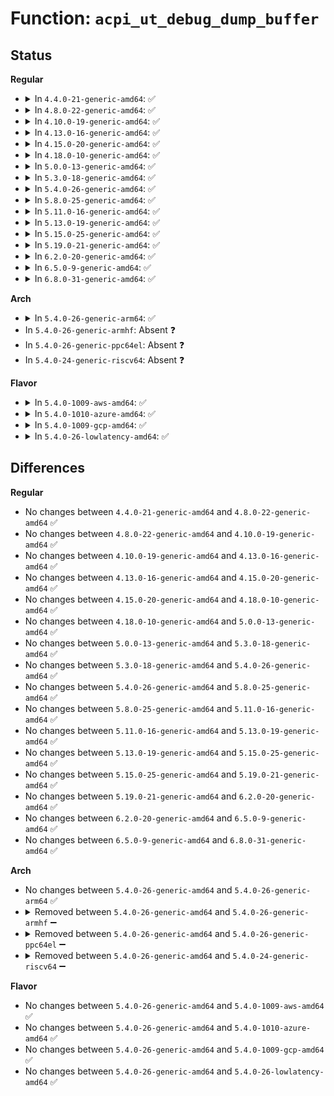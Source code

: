 # Function: <code>acpi_ut_debug_dump_buffer</code>

## Status
<b>Regular</b>
<ul>
<li>
<details>
<summary>In <code>4.4.0-21-generic-amd64</code>: ✅</summary>

```c
void acpi_ut_debug_dump_buffer(u8 * buffer, u32 count, u32 display, u32 component_id)
```

```json
{
  "name": "acpi_ut_debug_dump_buffer",
  "collision_type": "Unique Global",
  "inline_type": "No",
  "funcs": [
    {
      "addr": 18446744071583721522,
      "name": "acpi_ut_debug_dump_buffer",
      "external": true,
      "loc": "drivers/acpi/acpica/utbuffer.c:198",
      "file": "drivers/acpi/acpica/utbuffer.c",
      "inline": "seen, unknown",
      "caller_inline": [],
      "caller_func": []
    }
  ],
  "symbols": [
    {
      "addr": 18446744071583721522,
      "name": "acpi_ut_debug_dump_buffer",
      "section": ".text",
      "bind": "STB_GLOBAL",
      "size": 35
    }
  ]
}
```
</details>
</li>
<li>
<details>
<summary>In <code>4.8.0-22-generic-amd64</code>: ✅</summary>

```c
void acpi_ut_debug_dump_buffer(u8 * buffer, u32 count, u32 display, u32 component_id)
```

```json
{
  "name": "acpi_ut_debug_dump_buffer",
  "collision_type": "Unique Global",
  "inline_type": "No",
  "funcs": [
    {
      "addr": 18446744071584045994,
      "name": "acpi_ut_debug_dump_buffer",
      "external": true,
      "loc": "drivers/acpi/acpica/utbuffer.c:198",
      "file": "drivers/acpi/acpica/utbuffer.c",
      "inline": "seen, unknown",
      "caller_inline": [],
      "caller_func": []
    }
  ],
  "symbols": [
    {
      "addr": 18446744071584045994,
      "name": "acpi_ut_debug_dump_buffer",
      "section": ".text",
      "bind": "STB_GLOBAL",
      "size": 35
    }
  ]
}
```
</details>
</li>
<li>
<details>
<summary>In <code>4.10.0-19-generic-amd64</code>: ✅</summary>

```c
void acpi_ut_debug_dump_buffer(u8 * buffer, u32 count, u32 display, u32 component_id)
```

```json
{
  "name": "acpi_ut_debug_dump_buffer",
  "collision_type": "Unique Global",
  "inline_type": "No",
  "funcs": [
    {
      "addr": 18446744071584188269,
      "name": "acpi_ut_debug_dump_buffer",
      "external": true,
      "loc": "drivers/acpi/acpica/utbuffer.c:198",
      "file": "drivers/acpi/acpica/utbuffer.c",
      "inline": "seen, unknown",
      "caller_inline": [],
      "caller_func": []
    }
  ],
  "symbols": [
    {
      "addr": 18446744071584188269,
      "name": "acpi_ut_debug_dump_buffer",
      "section": ".text",
      "bind": "STB_GLOBAL",
      "size": 35
    }
  ]
}
```
</details>
</li>
<li>
<details>
<summary>In <code>4.13.0-16-generic-amd64</code>: ✅</summary>

```c
void acpi_ut_debug_dump_buffer(u8 * buffer, u32 count, u32 display, u32 component_id)
```

```json
{
  "name": "acpi_ut_debug_dump_buffer",
  "collision_type": "Unique Global",
  "inline_type": "No",
  "funcs": [
    {
      "addr": 18446744071584255884,
      "name": "acpi_ut_debug_dump_buffer",
      "external": true,
      "loc": "drivers/acpi/acpica/utbuffer.c:198",
      "file": "drivers/acpi/acpica/utbuffer.c",
      "inline": "seen, unknown",
      "caller_inline": [],
      "caller_func": []
    }
  ],
  "symbols": [
    {
      "addr": 18446744071584255884,
      "name": "acpi_ut_debug_dump_buffer",
      "section": ".text",
      "bind": "STB_GLOBAL",
      "size": 36
    }
  ]
}
```
</details>
</li>
<li>
<details>
<summary>In <code>4.15.0-20-generic-amd64</code>: ✅</summary>

```c
void acpi_ut_debug_dump_buffer(u8 * buffer, u32 count, u32 display, u32 component_id)
```

```json
{
  "name": "acpi_ut_debug_dump_buffer",
  "collision_type": "Unique Global",
  "inline_type": "No",
  "funcs": [
    {
      "addr": 18446744071584616197,
      "name": "acpi_ut_debug_dump_buffer",
      "external": true,
      "loc": "drivers/acpi/acpica/utbuffer.c:198",
      "file": "drivers/acpi/acpica/utbuffer.c",
      "inline": "seen, unknown",
      "caller_inline": [],
      "caller_func": [
        "drivers/acpi/acpica/exdump.c:acpi_ex_dump_package_obj",
        "drivers/acpi/acpica/exdump.c:acpi_ex_dump_object",
        "drivers/acpi/acpica/psobject.c:acpi_ps_create_op",
        "drivers/acpi/acpica/dbcmds.c:acpi_db_display_template",
        "drivers/acpi/acpica/dbdisply.c:acpi_db_decode_and_display_object",
        "drivers/acpi/acpica/dbdisply.c:acpi_db_decode_and_display_object",
        "drivers/acpi/acpica/dbdisply.c:acpi_db_decode_and_display_object",
        "drivers/acpi/acpica/dbdisply.c:acpi_db_decode_and_display_object",
        "drivers/acpi/acpica/dbutils.c:acpi_db_dump_external_object"
      ]
    }
  ],
  "symbols": [
    {
      "addr": 18446744071584616197,
      "name": "acpi_ut_debug_dump_buffer",
      "section": ".text",
      "bind": "STB_GLOBAL",
      "size": 36
    }
  ]
}
```
</details>
</li>
<li>
<details>
<summary>In <code>4.18.0-10-generic-amd64</code>: ✅</summary>

```c
void acpi_ut_debug_dump_buffer(u8 * buffer, u32 count, u32 display, u32 component_id)
```

```json
{
  "name": "acpi_ut_debug_dump_buffer",
  "collision_type": "Unique Global",
  "inline_type": "No",
  "funcs": [
    {
      "addr": 18446744071584841965,
      "name": "acpi_ut_debug_dump_buffer",
      "external": true,
      "loc": "drivers/acpi/acpica/utbuffer.c:164",
      "file": "drivers/acpi/acpica/utbuffer.c",
      "inline": "seen, unknown",
      "caller_inline": [],
      "caller_func": [
        "drivers/acpi/acpica/exdump.c:acpi_ex_dump_package_obj",
        "drivers/acpi/acpica/exdump.c:acpi_ex_dump_object",
        "drivers/acpi/acpica/psobject.c:acpi_ps_create_op",
        "drivers/acpi/acpica/dbcmds.c:acpi_db_display_template",
        "drivers/acpi/acpica/dbdisply.c:acpi_db_decode_and_display_object",
        "drivers/acpi/acpica/dbdisply.c:acpi_db_decode_and_display_object",
        "drivers/acpi/acpica/dbdisply.c:acpi_db_decode_and_display_object",
        "drivers/acpi/acpica/dbdisply.c:acpi_db_decode_and_display_object",
        "drivers/acpi/acpica/dbutils.c:acpi_db_dump_external_object"
      ]
    }
  ],
  "symbols": [
    {
      "addr": 18446744071584841965,
      "name": "acpi_ut_debug_dump_buffer",
      "section": ".text",
      "bind": "STB_GLOBAL",
      "size": 36
    }
  ]
}
```
</details>
</li>
<li>
<details>
<summary>In <code>5.0.0-13-generic-amd64</code>: ✅</summary>

```c
void acpi_ut_debug_dump_buffer(u8 * buffer, u32 count, u32 display, u32 component_id)
```

```json
{
  "name": "acpi_ut_debug_dump_buffer",
  "collision_type": "Unique Global",
  "inline_type": "No",
  "funcs": [
    {
      "addr": 18446744071584945324,
      "name": "acpi_ut_debug_dump_buffer",
      "external": true,
      "loc": "drivers/acpi/acpica/utbuffer.c:164",
      "file": "drivers/acpi/acpica/utbuffer.c",
      "inline": "seen, unknown",
      "caller_inline": [],
      "caller_func": [
        "drivers/acpi/acpica/exdump.c:acpi_ex_dump_package_obj",
        "drivers/acpi/acpica/exdump.c:acpi_ex_dump_object",
        "drivers/acpi/acpica/psobject.c:acpi_ps_create_op",
        "drivers/acpi/acpica/dbcmds.c:acpi_db_display_template",
        "drivers/acpi/acpica/dbdisply.c:acpi_db_decode_and_display_object",
        "drivers/acpi/acpica/dbdisply.c:acpi_db_decode_and_display_object",
        "drivers/acpi/acpica/dbdisply.c:acpi_db_decode_and_display_object",
        "drivers/acpi/acpica/dbdisply.c:acpi_db_decode_and_display_object",
        "drivers/acpi/acpica/dbutils.c:acpi_db_dump_external_object"
      ]
    }
  ],
  "symbols": [
    {
      "addr": 18446744071584945324,
      "name": "acpi_ut_debug_dump_buffer",
      "section": ".text",
      "bind": "STB_GLOBAL",
      "size": 36
    }
  ]
}
```
</details>
</li>
<li>
<details>
<summary>In <code>5.3.0-18-generic-amd64</code>: ✅</summary>

```c
void acpi_ut_debug_dump_buffer(u8 * buffer, u32 count, u32 display, u32 component_id)
```

```json
{
  "name": "acpi_ut_debug_dump_buffer",
  "collision_type": "Unique Global",
  "inline_type": "No",
  "funcs": [
    {
      "addr": 18446744071585148278,
      "name": "acpi_ut_debug_dump_buffer",
      "external": true,
      "loc": "drivers/acpi/acpica/utbuffer.c:164",
      "file": "drivers/acpi/acpica/utbuffer.c",
      "inline": "seen, unknown",
      "caller_inline": [],
      "caller_func": [
        "drivers/acpi/acpica/exdump.c:acpi_ex_dump_package_obj",
        "drivers/acpi/acpica/exdump.c:acpi_ex_dump_object",
        "drivers/acpi/acpica/psobject.c:acpi_ps_create_op",
        "drivers/acpi/acpica/dbcmds.c:acpi_db_display_template",
        "drivers/acpi/acpica/dbdisply.c:acpi_db_decode_and_display_object",
        "drivers/acpi/acpica/dbdisply.c:acpi_db_decode_and_display_object",
        "drivers/acpi/acpica/dbdisply.c:acpi_db_decode_and_display_object",
        "drivers/acpi/acpica/dbdisply.c:acpi_db_decode_and_display_object",
        "drivers/acpi/acpica/dbutils.c:acpi_db_dump_external_object"
      ]
    }
  ],
  "symbols": [
    {
      "addr": 18446744071585148278,
      "name": "acpi_ut_debug_dump_buffer",
      "section": ".text",
      "bind": "STB_GLOBAL",
      "size": 36
    }
  ]
}
```
</details>
</li>
<li>
<details>
<summary>In <code>5.4.0-26-generic-amd64</code>: ✅</summary>

```c
void acpi_ut_debug_dump_buffer(u8 * buffer, u32 count, u32 display, u32 component_id)
```

```json
{
  "name": "acpi_ut_debug_dump_buffer",
  "collision_type": "Unique Global",
  "inline_type": "No",
  "funcs": [
    {
      "addr": 18446744071585284640,
      "name": "acpi_ut_debug_dump_buffer",
      "external": true,
      "loc": "drivers/acpi/acpica/utbuffer.c:164",
      "file": "drivers/acpi/acpica/utbuffer.c",
      "inline": "seen, unknown",
      "caller_inline": [],
      "caller_func": [
        "drivers/acpi/acpica/exdump.c:acpi_ex_dump_package_obj",
        "drivers/acpi/acpica/exdump.c:acpi_ex_dump_object",
        "drivers/acpi/acpica/psobject.c:acpi_ps_create_op",
        "drivers/acpi/acpica/dbcmds.c:acpi_db_display_template",
        "drivers/acpi/acpica/dbdisply.c:acpi_db_decode_and_display_object",
        "drivers/acpi/acpica/dbdisply.c:acpi_db_decode_and_display_object",
        "drivers/acpi/acpica/dbdisply.c:acpi_db_decode_and_display_object",
        "drivers/acpi/acpica/dbdisply.c:acpi_db_decode_and_display_object",
        "drivers/acpi/acpica/dbutils.c:acpi_db_dump_external_object"
      ]
    }
  ],
  "symbols": [
    {
      "addr": 18446744071585284640,
      "name": "acpi_ut_debug_dump_buffer",
      "section": ".text",
      "bind": "STB_GLOBAL",
      "size": 36
    }
  ]
}
```
</details>
</li>
<li>
<details>
<summary>In <code>5.8.0-25-generic-amd64</code>: ✅</summary>

```c
void acpi_ut_debug_dump_buffer(u8 * buffer, u32 count, u32 display, u32 component_id)
```

```json
{
  "name": "acpi_ut_debug_dump_buffer",
  "collision_type": "Unique Global",
  "inline_type": "No",
  "funcs": [
    {
      "addr": 18446744071585990970,
      "name": "acpi_ut_debug_dump_buffer",
      "external": true,
      "loc": "drivers/acpi/acpica/utbuffer.c:170",
      "file": "drivers/acpi/acpica/utbuffer.c",
      "inline": "seen, unknown",
      "caller_inline": [],
      "caller_func": [
        "drivers/acpi/acpica/exdump.c:acpi_ex_dump_package_obj",
        "drivers/acpi/acpica/exdump.c:acpi_ex_dump_object",
        "drivers/acpi/acpica/nsdump.c:acpi_ns_dump_one_object",
        "drivers/acpi/acpica/nsdump.c:acpi_ns_dump_one_object",
        "drivers/acpi/acpica/psobject.c:acpi_ps_get_aml_opcode",
        "drivers/acpi/acpica/dbcmds.c:acpi_db_display_template",
        "drivers/acpi/acpica/dbdisply.c:acpi_db_decode_and_display_object",
        "drivers/acpi/acpica/dbdisply.c:acpi_db_decode_and_display_object",
        "drivers/acpi/acpica/dbdisply.c:acpi_db_decode_and_display_object",
        "drivers/acpi/acpica/dbdisply.c:acpi_db_decode_and_display_object",
        "drivers/acpi/acpica/dbutils.c:acpi_db_dump_external_object"
      ]
    }
  ],
  "symbols": [
    {
      "addr": 18446744071585990970,
      "name": "acpi_ut_debug_dump_buffer",
      "section": ".text",
      "bind": "STB_GLOBAL",
      "size": 36
    }
  ]
}
```
</details>
</li>
<li>
<details>
<summary>In <code>5.11.0-16-generic-amd64</code>: ✅</summary>

```c
void acpi_ut_debug_dump_buffer(u8 * buffer, u32 count, u32 display, u32 component_id)
```

```json
{
  "name": "acpi_ut_debug_dump_buffer",
  "collision_type": "Unique Global",
  "inline_type": "No",
  "funcs": [
    {
      "addr": 18446744071586113833,
      "name": "acpi_ut_debug_dump_buffer",
      "external": true,
      "loc": "drivers/acpi/acpica/utbuffer.c:170",
      "file": "drivers/acpi/acpica/utbuffer.c",
      "inline": "seen, unknown",
      "caller_inline": [],
      "caller_func": [
        "drivers/acpi/acpica/exdump.c:acpi_ex_dump_package_obj",
        "drivers/acpi/acpica/exdump.c:acpi_ex_dump_object",
        "drivers/acpi/acpica/nsdump.c:acpi_ns_dump_one_object",
        "drivers/acpi/acpica/nsdump.c:acpi_ns_dump_one_object",
        "drivers/acpi/acpica/psobject.c:acpi_ps_get_aml_opcode",
        "drivers/acpi/acpica/dbcmds.c:acpi_db_display_template",
        "drivers/acpi/acpica/dbdisply.c:acpi_db_decode_and_display_object",
        "drivers/acpi/acpica/dbdisply.c:acpi_db_decode_and_display_object",
        "drivers/acpi/acpica/dbdisply.c:acpi_db_decode_and_display_object",
        "drivers/acpi/acpica/dbdisply.c:acpi_db_decode_and_display_object",
        "drivers/acpi/acpica/dbutils.c:acpi_db_dump_external_object"
      ]
    }
  ],
  "symbols": [
    {
      "addr": 18446744071586113833,
      "name": "acpi_ut_debug_dump_buffer",
      "section": ".text",
      "bind": "STB_GLOBAL",
      "size": 36
    }
  ]
}
```
</details>
</li>
<li>
<details>
<summary>In <code>5.13.0-19-generic-amd64</code>: ✅</summary>

```c
void acpi_ut_debug_dump_buffer(u8 * buffer, u32 count, u32 display, u32 component_id)
```

```json
{
  "name": "acpi_ut_debug_dump_buffer",
  "collision_type": "Unique Global",
  "inline_type": "No",
  "funcs": [
    {
      "addr": 18446744071585990622,
      "name": "acpi_ut_debug_dump_buffer",
      "external": true,
      "loc": "drivers/acpi/acpica/utbuffer.c:170",
      "file": "drivers/acpi/acpica/utbuffer.c",
      "inline": "seen, unknown",
      "caller_inline": [],
      "caller_func": [
        "drivers/acpi/acpica/exdump.c:acpi_ex_dump_package_obj",
        "drivers/acpi/acpica/exdump.c:acpi_ex_dump_object",
        "drivers/acpi/acpica/nsdump.c:acpi_ns_dump_one_object",
        "drivers/acpi/acpica/nsdump.c:acpi_ns_dump_one_object",
        "drivers/acpi/acpica/psobject.c:acpi_ps_create_op",
        "drivers/acpi/acpica/dbcmds.c:acpi_db_display_template",
        "drivers/acpi/acpica/dbdisply.c:acpi_db_decode_and_display_object",
        "drivers/acpi/acpica/dbdisply.c:acpi_db_decode_and_display_object",
        "drivers/acpi/acpica/dbdisply.c:acpi_db_decode_and_display_object",
        "drivers/acpi/acpica/dbdisply.c:acpi_db_decode_and_display_object",
        "drivers/acpi/acpica/dbutils.c:acpi_db_dump_external_object"
      ]
    }
  ],
  "symbols": [
    {
      "addr": 18446744071585990622,
      "name": "acpi_ut_debug_dump_buffer",
      "section": ".text",
      "bind": "STB_GLOBAL",
      "size": 36
    }
  ]
}
```
</details>
</li>
<li>
<details>
<summary>In <code>5.15.0-25-generic-amd64</code>: ✅</summary>

```c
void acpi_ut_debug_dump_buffer(u8 * buffer, u32 count, u32 display, u32 component_id)
```

```json
{
  "name": "acpi_ut_debug_dump_buffer",
  "collision_type": "Unique Global",
  "inline_type": "No",
  "funcs": [
    {
      "addr": 18446744071586479806,
      "name": "acpi_ut_debug_dump_buffer",
      "external": true,
      "loc": "drivers/acpi/acpica/utbuffer.c:170",
      "file": "drivers/acpi/acpica/utbuffer.c",
      "inline": "seen, unknown",
      "caller_inline": [],
      "caller_func": [
        "drivers/acpi/acpica/exdump.c:acpi_ex_dump_package_obj",
        "drivers/acpi/acpica/exdump.c:acpi_ex_dump_object",
        "drivers/acpi/acpica/nsdump.c:acpi_ns_dump_one_object",
        "drivers/acpi/acpica/nsdump.c:acpi_ns_dump_one_object",
        "drivers/acpi/acpica/psobject.c:acpi_ps_create_op",
        "drivers/acpi/acpica/dbcmds.c:acpi_db_display_template",
        "drivers/acpi/acpica/dbdisply.c:acpi_db_decode_and_display_object",
        "drivers/acpi/acpica/dbdisply.c:acpi_db_decode_and_display_object",
        "drivers/acpi/acpica/dbdisply.c:acpi_db_decode_and_display_object",
        "drivers/acpi/acpica/dbdisply.c:acpi_db_decode_and_display_object",
        "drivers/acpi/acpica/dbutils.c:acpi_db_dump_external_object"
      ]
    }
  ],
  "symbols": [
    {
      "addr": 18446744071586479806,
      "name": "acpi_ut_debug_dump_buffer",
      "section": ".text",
      "bind": "STB_GLOBAL",
      "size": 36
    }
  ]
}
```
</details>
</li>
<li>
<details>
<summary>In <code>5.19.0-21-generic-amd64</code>: ✅</summary>

```c
void acpi_ut_debug_dump_buffer(u8 * buffer, u32 count, u32 display, u32 component_id)
```

```json
{
  "name": "acpi_ut_debug_dump_buffer",
  "collision_type": "Unique Global",
  "inline_type": "No",
  "funcs": [
    {
      "addr": 18446744071587733410,
      "name": "acpi_ut_debug_dump_buffer",
      "external": true,
      "loc": "drivers/acpi/acpica/utbuffer.c:170",
      "file": "drivers/acpi/acpica/utbuffer.c",
      "inline": "seen, unknown",
      "caller_inline": [],
      "caller_func": [
        "drivers/acpi/acpica/exdump.c:acpi_ex_dump_package_obj",
        "drivers/acpi/acpica/exdump.c:acpi_ex_dump_object",
        "drivers/acpi/acpica/nsdump.c:acpi_ns_dump_one_object",
        "drivers/acpi/acpica/nsdump.c:acpi_ns_dump_one_object",
        "drivers/acpi/acpica/psobject.c:acpi_ps_create_op",
        "drivers/acpi/acpica/dbcmds.c:acpi_db_display_template",
        "drivers/acpi/acpica/dbdisply.c:acpi_db_decode_and_display_object",
        "drivers/acpi/acpica/dbdisply.c:acpi_db_decode_and_display_object",
        "drivers/acpi/acpica/dbdisply.c:acpi_db_decode_and_display_object",
        "drivers/acpi/acpica/dbdisply.c:acpi_db_decode_and_display_object",
        "drivers/acpi/acpica/dbutils.c:acpi_db_dump_external_object"
      ]
    }
  ],
  "symbols": [
    {
      "addr": 18446744071587733410,
      "name": "acpi_ut_debug_dump_buffer",
      "section": ".text",
      "bind": "STB_GLOBAL",
      "size": 60
    }
  ]
}
```
</details>
</li>
<li>
<details>
<summary>In <code>6.2.0-20-generic-amd64</code>: ✅</summary>

```c
void acpi_ut_debug_dump_buffer(u8 * buffer, u32 count, u32 display, u32 component_id)
```

```json
{
  "name": "acpi_ut_debug_dump_buffer",
  "collision_type": "Unique Global",
  "inline_type": "No",
  "funcs": [
    {
      "addr": 18446744071589054848,
      "name": "acpi_ut_debug_dump_buffer",
      "external": true,
      "loc": "drivers/acpi/acpica/utbuffer.c:170",
      "file": "drivers/acpi/acpica/utbuffer.c",
      "inline": "seen, unknown",
      "caller_inline": [],
      "caller_func": [
        "drivers/acpi/acpica/exdump.c:acpi_ex_dump_package_obj",
        "drivers/acpi/acpica/exdump.c:acpi_ex_dump_object",
        "drivers/acpi/acpica/nsdump.c:acpi_ns_dump_one_object",
        "drivers/acpi/acpica/nsdump.c:acpi_ns_dump_one_object",
        "drivers/acpi/acpica/nsdump.c:acpi_ns_dump_one_object",
        "drivers/acpi/acpica/nsdump.c:acpi_ns_dump_one_object",
        "drivers/acpi/acpica/psobject.c:acpi_ps_create_op",
        "drivers/acpi/acpica/dbcmds.c:acpi_db_display_template",
        "drivers/acpi/acpica/dbdisply.c:acpi_db_decode_and_display_object",
        "drivers/acpi/acpica/dbdisply.c:acpi_db_decode_and_display_object",
        "drivers/acpi/acpica/dbdisply.c:acpi_db_decode_and_display_object",
        "drivers/acpi/acpica/dbdisply.c:acpi_db_decode_and_display_object",
        "drivers/acpi/acpica/dbdisply.c:acpi_db_decode_and_display_object",
        "drivers/acpi/acpica/dbdisply.c:acpi_db_decode_and_display_object",
        "drivers/acpi/acpica/dbutils.c:acpi_db_dump_external_object"
      ]
    }
  ],
  "symbols": [
    {
      "addr": 18446744071589054848,
      "name": "acpi_ut_debug_dump_buffer",
      "section": ".text",
      "bind": "STB_GLOBAL",
      "size": 60
    }
  ]
}
```
</details>
</li>
<li>
<details>
<summary>In <code>6.5.0-9-generic-amd64</code>: ✅</summary>

```c
void acpi_ut_debug_dump_buffer(u8 * buffer, u32 count, u32 display, u32 component_id)
```

```json
{
  "name": "acpi_ut_debug_dump_buffer",
  "collision_type": "Unique Global",
  "inline_type": "No",
  "funcs": [
    {
      "addr": 18446744071589346080,
      "name": "acpi_ut_debug_dump_buffer",
      "external": true,
      "loc": "drivers/acpi/acpica/utbuffer.c:170",
      "file": "drivers/acpi/acpica/utbuffer.c",
      "inline": "seen, unknown",
      "caller_inline": [],
      "caller_func": [
        "drivers/acpi/acpica/exdump.c:acpi_ex_dump_package_obj",
        "drivers/acpi/acpica/exdump.c:acpi_ex_dump_object",
        "drivers/acpi/acpica/nsdump.c:acpi_ns_dump_one_object",
        "drivers/acpi/acpica/nsdump.c:acpi_ns_dump_one_object",
        "drivers/acpi/acpica/nsdump.c:acpi_ns_dump_one_object",
        "drivers/acpi/acpica/nsdump.c:acpi_ns_dump_one_object",
        "drivers/acpi/acpica/psobject.c:acpi_ps_create_op",
        "drivers/acpi/acpica/dbcmds.c:acpi_db_display_template",
        "drivers/acpi/acpica/dbdisply.c:acpi_db_decode_and_display_object",
        "drivers/acpi/acpica/dbdisply.c:acpi_db_decode_and_display_object",
        "drivers/acpi/acpica/dbdisply.c:acpi_db_decode_and_display_object",
        "drivers/acpi/acpica/dbdisply.c:acpi_db_decode_and_display_object",
        "drivers/acpi/acpica/dbdisply.c:acpi_db_decode_and_display_object",
        "drivers/acpi/acpica/dbdisply.c:acpi_db_decode_and_display_object",
        "drivers/acpi/acpica/dbutils.c:acpi_db_dump_external_object"
      ]
    }
  ],
  "symbols": [
    {
      "addr": 18446744071589346080,
      "name": "acpi_ut_debug_dump_buffer",
      "section": ".text",
      "bind": "STB_GLOBAL",
      "size": 60
    }
  ]
}
```
</details>
</li>
<li>
<details>
<summary>In <code>6.8.0-31-generic-amd64</code>: ✅</summary>

```c
void acpi_ut_debug_dump_buffer(u8 * buffer, u32 count, u32 display, u32 component_id)
```

```json
{
  "name": "acpi_ut_debug_dump_buffer",
  "collision_type": "Unique Global",
  "inline_type": "No",
  "funcs": [
    {
      "addr": 18446744071589652928,
      "name": "acpi_ut_debug_dump_buffer",
      "external": true,
      "loc": "drivers/acpi/acpica/utbuffer.c:170",
      "file": "drivers/acpi/acpica/utbuffer.c",
      "inline": "seen, unknown",
      "caller_inline": [],
      "caller_func": [
        "drivers/acpi/acpica/exdump.c:acpi_ex_dump_package_obj",
        "drivers/acpi/acpica/exdump.c:acpi_ex_dump_object",
        "drivers/acpi/acpica/nsdump.c:acpi_ns_dump_one_object",
        "drivers/acpi/acpica/nsdump.c:acpi_ns_dump_one_object",
        "drivers/acpi/acpica/nsdump.c:acpi_ns_dump_one_object",
        "drivers/acpi/acpica/nsdump.c:acpi_ns_dump_one_object",
        "drivers/acpi/acpica/psobject.c:acpi_ps_create_op",
        "drivers/acpi/acpica/dbcmds.c:acpi_db_display_template",
        "drivers/acpi/acpica/dbdisply.c:acpi_db_decode_and_display_object",
        "drivers/acpi/acpica/dbdisply.c:acpi_db_decode_and_display_object",
        "drivers/acpi/acpica/dbdisply.c:acpi_db_decode_and_display_object",
        "drivers/acpi/acpica/dbdisply.c:acpi_db_decode_and_display_object",
        "drivers/acpi/acpica/dbdisply.c:acpi_db_decode_and_display_object",
        "drivers/acpi/acpica/dbdisply.c:acpi_db_decode_and_display_object",
        "drivers/acpi/acpica/dbutils.c:acpi_db_dump_external_object"
      ]
    }
  ],
  "symbols": [
    {
      "addr": 18446744071589652928,
      "name": "acpi_ut_debug_dump_buffer",
      "section": ".text",
      "bind": "STB_GLOBAL",
      "size": 60
    }
  ]
}
```
</details>
</li>
</ul>
<b>Arch</b>
<ul>
<li>
<details>
<summary>In <code>5.4.0-26-generic-arm64</code>: ✅</summary>

```c
void acpi_ut_debug_dump_buffer(u8 * buffer, u32 count, u32 display, u32 component_id)
```

```json
{
  "name": "acpi_ut_debug_dump_buffer",
  "collision_type": "Unique Global",
  "inline_type": "No",
  "funcs": [
    {
      "addr": 18446603336497603632,
      "name": "acpi_ut_debug_dump_buffer",
      "external": true,
      "loc": "drivers/acpi/acpica/utbuffer.c:164",
      "file": "drivers/acpi/acpica/utbuffer.c",
      "inline": "seen, unknown",
      "caller_inline": [],
      "caller_func": []
    }
  ],
  "symbols": [
    {
      "addr": 18446603336497603632,
      "name": "acpi_ut_debug_dump_buffer",
      "section": ".text",
      "bind": "STB_GLOBAL",
      "size": 104
    }
  ]
}
```
</details>
</li>
<li>
In <code>5.4.0-26-generic-armhf</code>: Absent ❓
</li>
<li>
In <code>5.4.0-26-generic-ppc64el</code>: Absent ❓
</li>
<li>
In <code>5.4.0-24-generic-riscv64</code>: Absent ❓
</li>
</ul>
<b>Flavor</b>
<ul>
<li>
<details>
<summary>In <code>5.4.0-1009-aws-amd64</code>: ✅</summary>

```c
void acpi_ut_debug_dump_buffer(u8 * buffer, u32 count, u32 display, u32 component_id)
```

```json
{
  "name": "acpi_ut_debug_dump_buffer",
  "collision_type": "Unique Global",
  "inline_type": "No",
  "funcs": [
    {
      "addr": 18446744071585127413,
      "name": "acpi_ut_debug_dump_buffer",
      "external": true,
      "loc": "drivers/acpi/acpica/utbuffer.c:164",
      "file": "drivers/acpi/acpica/utbuffer.c",
      "inline": "seen, unknown",
      "caller_inline": [],
      "caller_func": []
    }
  ],
  "symbols": [
    {
      "addr": 18446744071585127413,
      "name": "acpi_ut_debug_dump_buffer",
      "section": ".text",
      "bind": "STB_GLOBAL",
      "size": 36
    }
  ]
}
```
</details>
</li>
<li>
<details>
<summary>In <code>5.4.0-1010-azure-amd64</code>: ✅</summary>

```c
void acpi_ut_debug_dump_buffer(u8 * buffer, u32 count, u32 display, u32 component_id)
```

```json
{
  "name": "acpi_ut_debug_dump_buffer",
  "collision_type": "Unique Global",
  "inline_type": "No",
  "funcs": [
    {
      "addr": 18446744071585042705,
      "name": "acpi_ut_debug_dump_buffer",
      "external": true,
      "loc": "drivers/acpi/acpica/utbuffer.c:164",
      "file": "drivers/acpi/acpica/utbuffer.c",
      "inline": "seen, unknown",
      "caller_inline": [],
      "caller_func": []
    }
  ],
  "symbols": [
    {
      "addr": 18446744071585042705,
      "name": "acpi_ut_debug_dump_buffer",
      "section": ".text",
      "bind": "STB_GLOBAL",
      "size": 36
    }
  ]
}
```
</details>
</li>
<li>
<details>
<summary>In <code>5.4.0-1009-gcp-amd64</code>: ✅</summary>

```c
void acpi_ut_debug_dump_buffer(u8 * buffer, u32 count, u32 display, u32 component_id)
```

```json
{
  "name": "acpi_ut_debug_dump_buffer",
  "collision_type": "Unique Global",
  "inline_type": "No",
  "funcs": [
    {
      "addr": 18446744071585236224,
      "name": "acpi_ut_debug_dump_buffer",
      "external": true,
      "loc": "drivers/acpi/acpica/utbuffer.c:164",
      "file": "drivers/acpi/acpica/utbuffer.c",
      "inline": "seen, unknown",
      "caller_inline": [],
      "caller_func": [
        "drivers/acpi/acpica/exdump.c:acpi_ex_dump_package_obj",
        "drivers/acpi/acpica/exdump.c:acpi_ex_dump_object",
        "drivers/acpi/acpica/psobject.c:acpi_ps_create_op",
        "drivers/acpi/acpica/dbcmds.c:acpi_db_display_template",
        "drivers/acpi/acpica/dbdisply.c:acpi_db_decode_and_display_object",
        "drivers/acpi/acpica/dbdisply.c:acpi_db_decode_and_display_object",
        "drivers/acpi/acpica/dbdisply.c:acpi_db_decode_and_display_object",
        "drivers/acpi/acpica/dbdisply.c:acpi_db_decode_and_display_object",
        "drivers/acpi/acpica/dbutils.c:acpi_db_dump_external_object"
      ]
    }
  ],
  "symbols": [
    {
      "addr": 18446744071585236224,
      "name": "acpi_ut_debug_dump_buffer",
      "section": ".text",
      "bind": "STB_GLOBAL",
      "size": 36
    }
  ]
}
```
</details>
</li>
<li>
<details>
<summary>In <code>5.4.0-26-lowlatency-amd64</code>: ✅</summary>

```c
void acpi_ut_debug_dump_buffer(u8 * buffer, u32 count, u32 display, u32 component_id)
```

```json
{
  "name": "acpi_ut_debug_dump_buffer",
  "collision_type": "Unique Global",
  "inline_type": "No",
  "funcs": [
    {
      "addr": 18446744071585342384,
      "name": "acpi_ut_debug_dump_buffer",
      "external": true,
      "loc": "drivers/acpi/acpica/utbuffer.c:164",
      "file": "drivers/acpi/acpica/utbuffer.c",
      "inline": "seen, unknown",
      "caller_inline": [],
      "caller_func": [
        "drivers/acpi/acpica/exdump.c:acpi_ex_dump_package_obj",
        "drivers/acpi/acpica/exdump.c:acpi_ex_dump_object",
        "drivers/acpi/acpica/psobject.c:acpi_ps_create_op",
        "drivers/acpi/acpica/dbcmds.c:acpi_db_display_template",
        "drivers/acpi/acpica/dbdisply.c:acpi_db_decode_and_display_object",
        "drivers/acpi/acpica/dbdisply.c:acpi_db_decode_and_display_object",
        "drivers/acpi/acpica/dbdisply.c:acpi_db_decode_and_display_object",
        "drivers/acpi/acpica/dbdisply.c:acpi_db_decode_and_display_object",
        "drivers/acpi/acpica/dbutils.c:acpi_db_dump_external_object"
      ]
    }
  ],
  "symbols": [
    {
      "addr": 18446744071585342384,
      "name": "acpi_ut_debug_dump_buffer",
      "section": ".text",
      "bind": "STB_GLOBAL",
      "size": 36
    }
  ]
}
```
</details>
</li>
</ul>

## Differences
<b>Regular</b>
<ul>
<li>
No changes between <code>4.4.0-21-generic-amd64</code> and <code>4.8.0-22-generic-amd64</code> ✅
</li>
<li>
No changes between <code>4.8.0-22-generic-amd64</code> and <code>4.10.0-19-generic-amd64</code> ✅
</li>
<li>
No changes between <code>4.10.0-19-generic-amd64</code> and <code>4.13.0-16-generic-amd64</code> ✅
</li>
<li>
No changes between <code>4.13.0-16-generic-amd64</code> and <code>4.15.0-20-generic-amd64</code> ✅
</li>
<li>
No changes between <code>4.15.0-20-generic-amd64</code> and <code>4.18.0-10-generic-amd64</code> ✅
</li>
<li>
No changes between <code>4.18.0-10-generic-amd64</code> and <code>5.0.0-13-generic-amd64</code> ✅
</li>
<li>
No changes between <code>5.0.0-13-generic-amd64</code> and <code>5.3.0-18-generic-amd64</code> ✅
</li>
<li>
No changes between <code>5.3.0-18-generic-amd64</code> and <code>5.4.0-26-generic-amd64</code> ✅
</li>
<li>
No changes between <code>5.4.0-26-generic-amd64</code> and <code>5.8.0-25-generic-amd64</code> ✅
</li>
<li>
No changes between <code>5.8.0-25-generic-amd64</code> and <code>5.11.0-16-generic-amd64</code> ✅
</li>
<li>
No changes between <code>5.11.0-16-generic-amd64</code> and <code>5.13.0-19-generic-amd64</code> ✅
</li>
<li>
No changes between <code>5.13.0-19-generic-amd64</code> and <code>5.15.0-25-generic-amd64</code> ✅
</li>
<li>
No changes between <code>5.15.0-25-generic-amd64</code> and <code>5.19.0-21-generic-amd64</code> ✅
</li>
<li>
No changes between <code>5.19.0-21-generic-amd64</code> and <code>6.2.0-20-generic-amd64</code> ✅
</li>
<li>
No changes between <code>6.2.0-20-generic-amd64</code> and <code>6.5.0-9-generic-amd64</code> ✅
</li>
<li>
No changes between <code>6.5.0-9-generic-amd64</code> and <code>6.8.0-31-generic-amd64</code> ✅
</li>
</ul>
<b>Arch</b>
<ul>
<li>
No changes between <code>5.4.0-26-generic-amd64</code> and <code>5.4.0-26-generic-arm64</code> ✅
</li>
<li>
<details>
<summary>Removed between <code>5.4.0-26-generic-amd64</code> and <code>5.4.0-26-generic-armhf</code> ➖</summary>

```c
void acpi_ut_debug_dump_buffer(u8 * buffer, u32 count, u32 display, u32 component_id)
```
</details>
</li>
<li>
<details>
<summary>Removed between <code>5.4.0-26-generic-amd64</code> and <code>5.4.0-26-generic-ppc64el</code> ➖</summary>

```c
void acpi_ut_debug_dump_buffer(u8 * buffer, u32 count, u32 display, u32 component_id)
```
</details>
</li>
<li>
<details>
<summary>Removed between <code>5.4.0-26-generic-amd64</code> and <code>5.4.0-24-generic-riscv64</code> ➖</summary>

```c
void acpi_ut_debug_dump_buffer(u8 * buffer, u32 count, u32 display, u32 component_id)
```
</details>
</li>
</ul>
<b>Flavor</b>
<ul>
<li>
No changes between <code>5.4.0-26-generic-amd64</code> and <code>5.4.0-1009-aws-amd64</code> ✅
</li>
<li>
No changes between <code>5.4.0-26-generic-amd64</code> and <code>5.4.0-1010-azure-amd64</code> ✅
</li>
<li>
No changes between <code>5.4.0-26-generic-amd64</code> and <code>5.4.0-1009-gcp-amd64</code> ✅
</li>
<li>
No changes between <code>5.4.0-26-generic-amd64</code> and <code>5.4.0-26-lowlatency-amd64</code> ✅
</li>
</ul>
